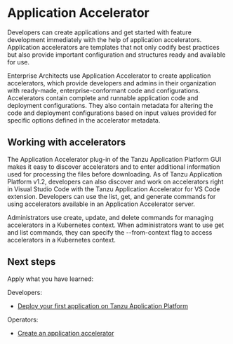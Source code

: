 # Application Accelerator

Developers can create applications and get started with feature development immediately with the help of application accelerators. Application accelerators are templates that not only codify best practices but also provide important configuration and structures ready and available for use.

Enterprise Architects use Application Accelerator to create application accelerators, which provide developers and admins in their organization with ready-made, enterprise-conformant code and configurations. Accelerators contain complete and runnable application code and deployment configurations. They also contain metadata for altering the code and deployment configurations based on input values provided for specific options defined in the accelerator metadata.

## <a id="work-with-accelerators"></a>Working with accelerators

The Application Accelerator plug-in of the Tanzu Application Platform GUI makes it easy to discover accelerators and to enter additional information used for processing the files before downloading. As of Tanzu Application Platform v1.2, developers can also discover and work on accelerators right in Visual Studio Code with the Tanzu Application Accelerator for VS Code extension. Developers can use the list, get, and generate commands for using accelerators available in an Application Accelerator server.

Administrators use create, update, and delete commands for managing accelerators in a Kubernetes context. When administrators want to use get and list commands, they can specify the --from-context flag to access accelerators in a Kubernetes context.

## Next steps

Apply what you have learned:

Developers:

- [Deploy your first application on Tanzu Application Platform](deploy-first-app.md)

Operators:

- [Create an application accelerator](create-app-accelerator.md)
